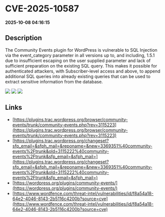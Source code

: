 # CVE-2025-10587

**2025-10-08 04:16:15**

## Description
The Community Events plugin for WordPress is vulnerable to SQL Injection via the event_category parameter in all versions up to, and including, 1.5.1 due to insufficient escaping on the user supplied parameter and lack of sufficient preparation on the existing SQL query.  This makes it possible for authenticated attackers, with Subscriber-level access and above, to append additional SQL queries into already existing queries that can be used to extract sensitive information from the database.

![](https://img.shields.io/static/v1?label=Score&message=9.8&color=red)
![](https://img.shields.io/static/v1?label=Severity&message=CRITICAL&color=red)
![](https://img.shields.io/static/v1?label=CWE&message=SQL&color=green)

## Links
- [https://plugins.trac.wordpress.org/browser/community-events/trunk/community-events.php?rev=3115223](https://plugins.trac.wordpress.org/browser/community-events/trunk/community-events.php?rev=3115223)
- [https://plugins.trac.wordpress.org/changeset?sfp_email=&sfph_mail=&reponame=&new=3369351%40community-events%2Ftrunk&old=3115222%40community-events%2Ftrunk&sfp_email=&sfph_mail=](https://plugins.trac.wordpress.org/changeset?sfp_email=&sfph_mail=&reponame=&new=3369351%40community-events%2Ftrunk&old=3115222%40community-events%2Ftrunk&sfp_email=&sfph_mail=)
- [https://wordpress.org/plugins/community-events/](https://wordpress.org/plugins/community-events/)
- [https://www.wordfence.com/threat-intel/vulnerabilities/id/f8a54a18-64e2-4046-8143-2b5116c4200b?source=cve](https://www.wordfence.com/threat-intel/vulnerabilities/id/f8a54a18-64e2-4046-8143-2b5116c4200b?source=cve)
